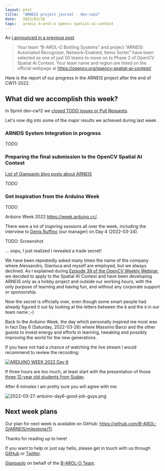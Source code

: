 ```yaml
---
layout: post
title:  "ARNEIS project journal - dev-cw12"
date:   2022/03/28
tags: 	arneis b-arol-o opencv spatial-ai-contest
---
```


<!--
<a href="https://opencv.org/opencv-spatial-ai-contest/#finalists"><img src="https://user-images.githubusercontent.com/75182/146637995-3266f15d-81a4-4470-a337-965404340121.jpg" alt="OpenCV Spatial AI Contest Finalist" width="40%"></a>

Welcome to our weekly status report of the [ARNEIS project](https://github.com/B-AROL-O/ARNEIS)!
-->

As [I announced in a previous post](https://gmacario.github.io/posts/2021-12-18-arneis-spatial-ai-finalist)

> Your team “B-AROL-O Bottling Systems” and project “ARNEIS: Automated Recognizer, Network-Enabled, Items Sorter” have been selected as one of just 50 teams to move on to Phase 2 of OpenCV Spatial AI Contest.
> Your team name and region are listed on the official webpage at <https://opencv.org/opencv-spatial-ai-contest/​>

Here is the report of our progress in the ARNEIS project after the end of CW11-2022.

## What did we accomplish this week?

In Sprint dev-cw12 we [closed TODO issues or Pull Requests](https://github.com/B-AROL-O/ARNEIS/issues?q=is%3Aclosed+milestone%3Adev-cw12).

<!-- TODO: Add screenshot of <https://github.com/orgs/B-AROL-O/projects/1/views/5> -->

Let's now dig into some of the major results we achieved during last week.

### ARNEIS System Integration in progress

TODO

### Preparing the final submission to the OpenCV Spatial AI Contest 

[List of Gianpaolo blog posts about ARNEIS](https://github.com/gmacario/gmacario.github.io/pulls?q=is%3Apr+is%3Aclosed+label%3A%22topic%3A+ARNEIS%22)

TODO

### Get inspiration from the Arduino Week

TODO

Arduino Week 2022 <https://week.arduino.cc/>.

There were a lot of inspiring sessions all over the week, including the interview to [Denis Ruffino](https://it.linkedin.com/in/denis-ruffino-26a6a110) (our manager) on Day 4 (2022-03-24).

TODO: Screenshot

... oops, I just realized I revealed a trade secret!

We have been repeatedly asked many times the name of the company where Alessandro, Gianluca and myself are employed, but we always declined.
As I explained during [Episode 39 of the OpenCV Weekly Webinar](TODO), 
we decided to apply to the Spatial AI Contest and have been developing ARNEIS only as a hobby project and outside our working hours, with the only purpose of learning and having fun, and without any corporate support or sponsorship.

Now the secret is officially over, even though some smart people had already figured it out by looking at the letters between the `B` and the `O` in our team name ;-)

Back to the Arduino Week, the day which personally inspired me most was in fact Day 6 (Saturday, 2022-03-26) where Massimo Banzi and the other guests to invest energy and efforts in learning, tweaking and possibly improving the world for the new generations.

If you have not had a chance of watching the live stream I would recommend to review the recording:

[![ARDUINO WEEK 2022 Day 6](https://img.youtube.com/vi/AqgJ17d8UnQ/0.jpg)](https://www.youtube.com/watch?v=AqgJ17d8UnQ?t=0 "ARDUINO WEEK 2022 Day 6")

If three hours are too much, at least start with the presentation of those [three 12-year old students from Sudan](https://youtu.be/AqgJ17d8UnQ?t=7924).

After 6 minutes I am pretty sure you will agree with me:

![2022-03-27-arduino-day6-good-job-guys.png](https://pbs.twimg.com/media/FO3vmxnWYAA2xLM?format=jpg&name=large)


## Next week plans

Our plan for next week is available on GitHub: <https://github.com/B-AROL-O/ARNEIS/milestone/11>.

<!-- TODO: Add screenshot of <https://github.com/orgs/B-AROL-O/projects/1/views/1> -->

<!-- ## That's all, folks -->

Thanks for reading up to here!

<!-- Thanks for reading up to the end of such long post! -->

If you want to help or just say hello, please get in touch with us through [GitHub](https://github.com/B-AROL-O/ARNEIS) or [Twitter](https://twitter.com/baroloteam).

[Gianpaolo](https://github.com/gmacario) on behalf of the [B-AROL-O Team](https://github.com/b-arol-o).

<!-- EOF -->
